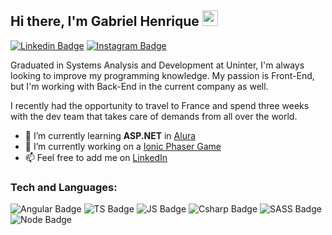 ## Hi there, I'm Gabriel Henrique <img src="https://media.giphy.com/media/hvRJCLFzcasrR4ia7z/giphy.gif" width="25">

[![Linkedin Badge](https://img.shields.io/badge/LinkedIn-0e76a8?style=for-the-badge&logo=Linkedin&logoColor=white)](https://linkedin.com/in/gabrielhsr)
[![Instagram Badge](https://img.shields.io/badge/Instagram-e4405f?style=for-the-badge&logo=Instagram&logoColor=white)](https://instagram.com/gabrielhsr_/)

Graduated in Systems Analysis and Development at Uninter, I'm always looking to improve my programming knowledge. My passion is Front-End, but I'm working with Back-End in the current company as well.

I recently had the opportunity to travel to France and spend three weeks with the dev team that takes care of demands from all over the world.

<!--- 🔭 &nbsp; I’m currently working on **project-name**-->
- 🌱 I’m currently learning **ASP.NET** in [Alura](https://alura.com.br/)
- 🔭 I’m currently working on a [Ionic Phaser Game](https://github.com/gabrielhsr/ionic-phaser-game)
- 📫 Feel free to add me on [LinkedIn](https://www.linkedin.com/in/gabrielhsr/)


### Tech and Languages:
![Angular Badge](https://img.shields.io/badge/Angular-DD0031?style=for-the-badge&logo=Angular&logoColor=white)
![TS Badge](https://img.shields.io/badge/TypeScript-2F74C0?style=for-the-badge&logo=TypeScript&logoColor=white)
![JS Badge](https://img.shields.io/badge/JavaScript-EFD81D?style=for-the-badge&logo=JavaScript&logoColor=black)
![Csharp Badge](https://img.shields.io/badge/csharp-270065?style=for-the-badge&logo=csharp&logoColor=white)
![SASS Badge](https://img.shields.io/badge/Sass-CC6699?style=for-the-badge&logo=sass&logoColor=white)
![Node Badge](https://img.shields.io/badge/-Nodejs-43853d?style=for-the-badge&logo=Node.js&logoColor=white)
